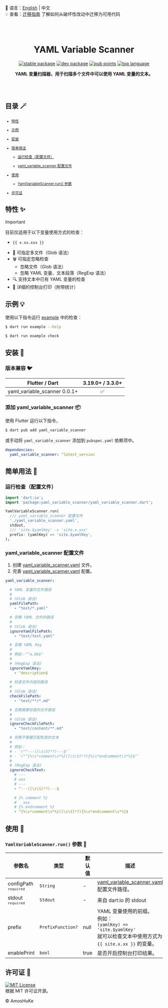 📓 语言：[English](README.md) | 中文  
💡 查看：[迁移指南][] 了解如何从破坏性改动中迁移为可用代码  

<br/><br/>

<h1 align="center">YAML Variable Scanner</h1>

<p align="center">
  <a href="https://pub.dev/packages/yaml_variable_scanner"><img src="https://img.shields.io/pub/v/yaml_variable_scanner?color=3e4663&label=stable&logo=flutter" alt="stable package" /></a>
  <a href="https://pub.dev/packages/yaml_variable_scanner"><img src="https://img.shields.io/pub/v/yaml_variable_scanner?color=3e4663&label=dev&logo=flutter&include_prereleases" alt="dev package" /></a>
  <a href="https://pub.dev/packages/yaml_variable_scanner/score"><img src="https://img.shields.io/pub/points/yaml_variable_scanner?color=2E8B57&logo=flutter" alt="pub points" /></a>
  <a href="https://pub.dev/packages/yaml_variable_scanner"><img src="https://img.shields.io/github/languages/top/AmosHuKe/yaml_variable_scanner?color=00B4AB" alt="top language" /></a>
</p>

<p align="center">
  <strong>YAML 变量扫描器，用于扫描多个文件中可以使用 YAML 变量的文本。</strong>
</p>

<br/>

<div align="center">
<!-- -->
</div>

<br/>

## 目录 🪄

<sub>

- [特性](#特性-)

- [示例](#示例-)

- [安装](#安装-)

- [简单用法](#简单用法-)

  - [运行检查（配置文件）](#运行检查（配置文件）)

  - [yaml_variable_scanner 配置文件](#yaml_variable_scanner-配置文件)

- [使用](#使用-)

  - [YamlVariableScanner.run() 参数](#yamlvariablescanner.run()-参数-)

- [许可证](#许可证-)

</sub>


## 特性 ✨

> [!IMPORTANT]  
> 目前仅适用于以下变量使用方式的检查：  
> - `{{ x.xx.xxx }}`  

- 📂 可指定多文件（Glob 语法）
- 🗑️ 可指定忽略检查
  - 忽略文件（Glob 语法）
  - 忽略 YAML 变量、文本段落（RegExp 语法）
- 🔍 支持文本中已有 YAML 变量的检查
- 🔦 详细的控制台打印（附带统计）


## 示例 💡

使用以下指令运行 [example][] 中的检查：

```sh
$ dart run example --help

$ dart run example check
```


## 安装 🎯
### 版本兼容 🐦  

| Flutter / Dart               | 3.19.0+ / 3.3.0+   |  
| ---                          | :----------------: |  
| yaml_variable_scanner 0.0.1+ | ✅                 |  


### 添加 yaml_variable_scanner 📦  

使用 Flutter 运行以下指令，  

```sh
$ dart pub add yaml_variable_scanner
```

或手动将 `yaml_variable_scanner` 添加到 `pubspec.yaml` 依赖项中。  

```yaml
dependencies:
  yaml_variable_scanner: ^latest_version
```


## 简单用法 📖  
### 运行检查（配置文件）

```dart
import 'dart:io';
import 'package:yaml_variable_scanner/yaml_variable_scanner.dart';

YamlVariableScanner.run(
  /// yaml_variable_scanner 配置文件
  './yaml_variable_scanner.yaml',
  stdout,
  /// 'site.$yamlKey' -> 'site.x.xxx'
  prefix: (yamlKey) => 'site.$yamlKey',
);
```


### yaml_variable_scanner 配置文件

1. 创建 [yaml_variable_scanner.yaml][] 文件。  
2. 完善 [yaml_variable_scanner.yaml][] 配置。  

```yaml
yaml_variable_scanner:

  # YAML 变量的文件路径
  #
  # (Glob 语法)
  yamlFilePath:
    - "test/*.yaml"

  # 忽略 YAML 文件的路径
  #
  # (Glob 语法)
  ignoreYamlFilePath:
    - "test/test.yaml"

  # 忽略 YAML Key
  #
  # 例如："^a.bb$"
  #
  # (RegExp 语法)
  ignoreYamlKey:
    - ^description$
  
  # 检查文件内容的路径
  #
  # (Glob 语法)
  checkFilePath:
    - "test/**/*.md"

  # 忽略需要检查的文件路径
  #
  # (Glob 语法)
  ignoreCheckFilePath:
    - "test/content/**.md"

  # 忽略不需要匹配检查的文本
  #
  # 例如： 
  # - `r"^---([\s\S]*?)---$"`
  # - `r"^{%\s*comment\s*%}([\s\S]*?){%\s*endcomment\s*%}$"`
  #
  # (RegExp 语法)
  ignoreCheckText:
    # --- 
    # xxx
    # ---
    - ^---([\s\S]*?)---$

    # {% comment %}
    #   xxx
    # {% endcomment %}
    - ^{%\s*comment\s*%}([\s\S]*?){%\s*endcomment\s*%}$
```


## 使用 📖  
### `YamlVariableScanner.run()` 参数 🤖  

| 参数名 | 类型 | 默认值 | 描述 |  
| --- | --- | --- | --- |
| configPath <sup>`required`</sup> | `String` | - | [yaml_variable_scanner.yaml][] 配置文件路径。 |  
| stdout <sup>`required`</sup> | `Stdout` | - | 来自 dart:io 的 stdout |  
| prefix | `PrefixFunction?` | null | YAML 变量使用的前缀。 <br/> 例如：<br/> `(yamlKey) => 'site.$yamlKey'` <br/> 就可以检查文本中使用方式为 `{{ site.x.xx }}` 的变量。 |  
| enablePrint | `bool` | true | 是否开启控制台打印结果。 |  


## 许可证 📄  

[![MIT License](https://img.shields.io/badge/license-MIT-green)](https://github.com/AmosHuKe/yaml_variable_scanner/blob/main/LICENSE)  
根据 MIT 许可证开源。

© AmosHuKe


[迁移指南]: https://github.com/AmosHuKe/yaml_variable_scanner/blob/main/guides/migration_guide.md
[yaml_variable_scanner.yaml]: https://github.com/AmosHuKe/yaml_variable_scanner/blob/main/yaml_variable_scanner.yaml
[example]: https://github.com/AmosHuKe/yaml_variable_scanner/tree/main/example